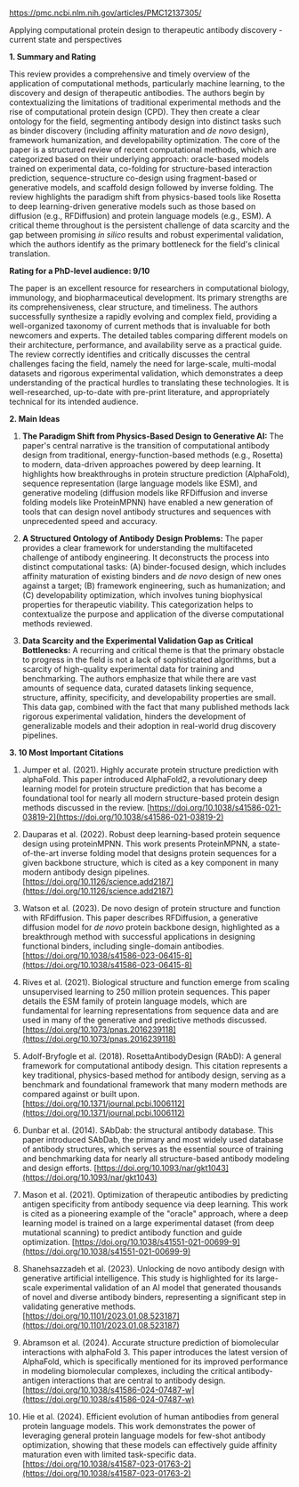 https://pmc.ncbi.nlm.nih.gov/articles/PMC12137305/

Applying computational protein design to therapeutic antibody discovery - current state and perspectives

**1. Summary and Rating**

This review provides a comprehensive and timely overview of the application of computational methods, particularly machine learning, to the discovery and design of therapeutic antibodies. The authors begin by contextualizing the limitations of traditional experimental methods and the rise of computational protein design (CPD). They then create a clear ontology for the field, segmenting antibody design into distinct tasks such as binder discovery (including affinity maturation and *de novo* design), framework humanization, and developability optimization. The core of the paper is a structured review of recent computational methods, which are categorized based on their underlying approach: oracle-based models trained on experimental data, co-folding for structure-based interaction prediction, sequence-structure co-design using fragment-based or generative models, and scaffold design followed by inverse folding. The review highlights the paradigm shift from physics-based tools like Rosetta to deep learning-driven generative models such as those based on diffusion (e.g., RFDiffusion) and protein language models (e.g., ESM). A critical theme throughout is the persistent challenge of data scarcity and the gap between promising *in silico* results and robust experimental validation, which the authors identify as the primary bottleneck for the field's clinical translation.

**Rating for a PhD-level audience: 9/10**

The paper is an excellent resource for researchers in computational biology, immunology, and biopharmaceutical development. Its primary strengths are its comprehensiveness, clear structure, and timeliness. The authors successfully synthesize a rapidly evolving and complex field, providing a well-organized taxonomy of current methods that is invaluable for both newcomers and experts. The detailed tables comparing different models on their architecture, performance, and availability serve as a practical guide. The review correctly identifies and critically discusses the central challenges facing the field, namely the need for large-scale, multi-modal datasets and rigorous experimental validation, which demonstrates a deep understanding of the practical hurdles to translating these technologies. It is well-researched, up-to-date with pre-print literature, and appropriately technical for its intended audience.

**2. Main Ideas**

1.  **The Paradigm Shift from Physics-Based Design to Generative AI:** The paper's central narrative is the transition of computational antibody design from traditional, energy-function-based methods (e.g., Rosetta) to modern, data-driven approaches powered by deep learning. It highlights how breakthroughs in protein structure prediction (AlphaFold), sequence representation (large language models like ESM), and generative modeling (diffusion models like RFDiffusion and inverse folding models like ProteinMPNN) have enabled a new generation of tools that can design novel antibody structures and sequences with unprecedented speed and accuracy.

2.  **A Structured Ontology of Antibody Design Problems:** The paper provides a clear framework for understanding the multifaceted challenge of antibody engineering. It deconstructs the process into distinct computational tasks: (A) binder-focused design, which includes affinity maturation of existing binders and *de novo* design of new ones against a target; (B) framework engineering, such as humanization; and (C) developability optimization, which involves tuning biophysical properties for therapeutic viability. This categorization helps to contextualize the purpose and application of the diverse computational methods reviewed.

3.  **Data Scarcity and the Experimental Validation Gap as Critical Bottlenecks:** A recurring and critical theme is that the primary obstacle to progress in the field is not a lack of sophisticated algorithms, but a scarcity of high-quality experimental data for training and benchmarking. The authors emphasize that while there are vast amounts of sequence data, curated datasets linking sequence, structure, affinity, specificity, and developability properties are small. This data gap, combined with the fact that many published methods lack rigorous experimental validation, hinders the development of generalizable models and their adoption in real-world drug discovery pipelines.

**3. 10 Most Important Citations**

1.  Jumper et al. (2021). Highly accurate protein structure prediction with alphaFold. This paper introduced AlphaFold2, a revolutionary deep learning model for protein structure prediction that has become a foundational tool for nearly all modern structure-based protein design methods discussed in the review. [https://doi.org/10.1038/s41586-021-03819-2](https://doi.org/10.1038/s41586-021-03819-2)

2.  Dauparas et al. (2022). Robust deep learning-based protein sequence design using proteinMPNN. This work presents ProteinMPNN, a state-of-the-art inverse folding model that designs protein sequences for a given backbone structure, which is cited as a key component in many modern antibody design pipelines. [https://doi.org/10.1126/science.add2187](https://doi.org/10.1126/science.add2187)

3.  Watson et al. (2023). De novo design of protein structure and function with RFdiffusion. This paper describes RFDiffusion, a generative diffusion model for *de novo* protein backbone design, highlighted as a breakthrough method with successful applications in designing functional binders, including single-domain antibodies. [https://doi.org/10.1038/s41586-023-06415-8](https://doi.org/10.1038/s41586-023-06415-8)

4.  Rives et al. (2021). Biological structure and function emerge from scaling unsupervised learning to 250 million protein sequences. This paper details the ESM family of protein language models, which are fundamental for learning representations from sequence data and are used in many of the generative and predictive methods discussed. [https://doi.org/10.1073/pnas.2016239118](https://doi.org/10.1073/pnas.2016239118)

5.  Adolf-Bryfogle et al. (2018). RosettaAntibodyDesign (RAbD): A general framework for computational antibody design. This citation represents a key traditional, physics-based method for antibody design, serving as a benchmark and foundational framework that many modern methods are compared against or built upon. [https://doi.org/10.1371/journal.pcbi.1006112](https://doi.org/10.1371/journal.pcbi.1006112)

6.  Dunbar et al. (2014). SAbDab: the structural antibody database. This paper introduced SAbDab, the primary and most widely used database of antibody structures, which serves as the essential source of training and benchmarking data for nearly all structure-based antibody modeling and design efforts. [https://doi.org/10.1093/nar/gkt1043](https://doi.org/10.1093/nar/gkt1043)

7.  Mason et al. (2021). Optimization of therapeutic antibodies by predicting antigen specificity from antibody sequence via deep learning. This work is cited as a pioneering example of the "oracle" approach, where a deep learning model is trained on a large experimental dataset (from deep mutational scanning) to predict antibody function and guide optimization. [https://doi.org/10.1038/s41551-021-00699-9](https://doi.org/10.1038/s41551-021-00699-9)

8.  Shanehsazzadeh et al. (2023). Unlocking de novo antibody design with generative artificial intelligence. This study is highlighted for its large-scale experimental validation of an AI model that generated thousands of novel and diverse antibody binders, representing a significant step in validating generative methods. [https://doi.org/10.1101/2023.01.08.523187](https://doi.org/10.1101/2023.01.08.523187)

9.  Abramson et al. (2024). Accurate structure prediction of biomolecular interactions with alphaFold 3. This paper introduces the latest version of AlphaFold, which is specifically mentioned for its improved performance in modeling biomolecular complexes, including the critical antibody-antigen interactions that are central to antibody design. [https://doi.org/10.1038/s41586-024-07487-w](https://doi.org/10.1038/s41586-024-07487-w)

10. Hie et al. (2024). Efficient evolution of human antibodies from general protein language models. This work demonstrates the power of leveraging general protein language models for few-shot antibody optimization, showing that these models can effectively guide affinity maturation even with limited task-specific data. [https://doi.org/10.1038/s41587-023-01763-2](https://doi.org/10.1038/s41587-023-01763-2)
